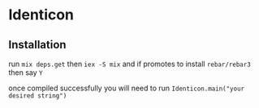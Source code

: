 # Identicon


## Installation

run ```mix deps.get```
then ```iex -S mix```
and if promotes to install ```rebar/rebar3``` then say ```Y```

once compiled successfully you will need to run 
``` Identicon.main("your desired string") ```




